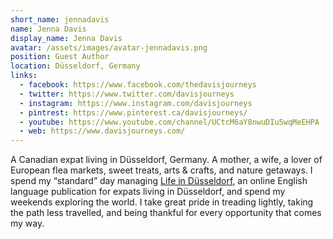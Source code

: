 ```yaml
---
short_name: jennadavis
name: Jenna Davis
display_name: Jenna Davis
avatar: /assets/images/avatar-jennadavis.png
position: Guest Author
location: Düsseldorf, Germany
links: 
  - facebook: https://www.facebook.com/thedavisjourneys
  - twitter: https://www.twitter.com/davisjourneys
  - instagram: https://www.instagram.com/davisjourneys
  - pintrest: https://www.pinterest.ca/davisjourneys/
  - youtube: https://www.youtube.com/channel/UCtcM6aY8nwuDIu5wqMeEHPA
  - web: https://www.davisjourneys.com/
---
```

A Canadian expat living in Düsseldorf, Germany. A mother, a wife, a lover of European flea markets, sweet treats, arts & crafts, and nature getaways. I spend my “standard” day managing [Life in Düsseldorf](http://www.lifeinduesseldorf.com/), an online English language publication for expats living in Düsseldorf, and spend my weekends exploring the world. I take great pride in treading lightly, taking the path less travelled, and being thankful for every opportunity that comes my way.